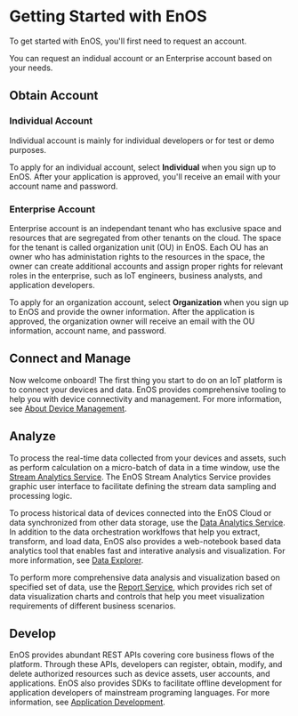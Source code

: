 # Getting Started with EnOS

To get started with EnOS, you'll first need to request an account.

You can request an indidual account or an Enterprise account based on your needs.

## Obtain Account

### Individual Account

Individual account is mainly for individual developers or for test or demo purposes.

To apply for an individual account, select **Individual** when you sign up to EnOS. After your application is approved, you'll receive an email with your account name and password.

### Enterprise Account

Enterprise account is an independant tenant who has exclusive space and resources that are segregated from other tenants on the cloud. The space for the tenant is called organization unit (OU) in EnOS. Each OU has an owner who has administation rights to the resources in the space, the owner can create additional accounts and assign proper rights for relevant roles in the enterprise, such as IoT engineers, business analysts, and application developers.

To apply for an organization account, select **Organization** when you sign up to EnOS and provide the owner information. After the application is approved, the organization owner will receive an email with the OU information, account name, and password.

## Connect and Manage

Now welcome onboard! The first thing you start to do on an IoT platform is to connect your devices and data. EnOS provides comprehensive tooling to help you with device connectivity and management. For more information, see [About Device Management](/docs/device-connection/en/2.0.8/device_management_overview.html).

## Analyze

To process the real-time data collected from your devices and assets,  such as perform calculation on a micro-batch of data in a time window, use the [Stream Analytics Service](/docs/data-asset/en/2.0.8/learn/index.html). The EnOS Stream Analytics Service provides graphic user interface to facilitate defining the stream data sampling and processing logic.

To process historical data of devices connected into the EnOS Cloud or data synchronized from other data storage, use the [Data Analytics Service](/docs/offline-data/en/2.0.8/datalake_analytics_overview.html). In addition to the data orchestration worklfows that help you extract, transform, and load data, EnOS also provides a web-notebook based data analytics tool that enables fast and interative analysis and visualization. For more information, see [Data Explorer](/docs/offline-data/en/2.0.8/data_explorer/dataexplorer_overview.html).

To perform more comprehensive data analysis and visualization based on specified set of data, use the [Report Service](/docs/analysis-report/en/2.0.8/report_overview.html), which provides rich set of data visualization charts and controls that help you meet visualization requirements of different business scenarios.

## Develop

EnOS provides abundant REST APIs covering core business flows of the platform. Through these APIs, developers can register, obtain, modify, and delete authorized resources such as device assets, user accounts, and applications. EnOS also provides SDKs to facilitate offline development for application developers of mainstream programing languages. For more information, see [Application Development](/docs/app-development/en/2.0.8/app_dev_overview.html).
